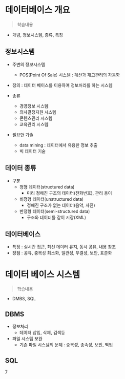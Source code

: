 # 데이터베이스 개요
> 학습내용
- 개념, 정보시스템, 종류, 특징

## 정보시스템
- 주변의 정보시스템
    - POS(Point Of Sale) 시스템 : 계산과 재고관리의 자동화

- 정의 : 데이터 베이스를 이용하여 정보처리를 하는 시스템
- 종류
    - 경영정보 시스템  
    - 의사결정지원 시스템
    - 콘텐츠관리 시스템
    - 교육관리 시스템

- 필요한 기술
    - data mining : 데이터에서 유용한 정보 추출
    - 빅 데이터 기술 

## 데이터 종류
- 구분
    - 정형 데이터(structured data)
        - 미리 정해진 구조의 데이터(전화번호), 관리 용이
    - 비정형 데이터(unstructured data)
        - 정해진 구조가 없는 데이터(음악, 사진)
    - 반정형 데이터(semi-structured data)
        - 구조와 데이터를 같이 저장(XML)

## 데이터베이스
- 특징 : 실시간 접근, 최신 데이터 유지, 동시 공유, 내용 참조
- 장점 : 공유, 중복성 최소화, 일관성, 무결성, 보안, 표준화

# 데이터 베이스 시스템
> 학습내용
- DMBS, SQL

## DBMS
- 정보처리
    - 데이터 삽입, 삭제, 검색등
- 파일 시스템 보완
    - 기존 파일 시스템의 문제 : 중복성, 종속성, 보안, 백업

## SQL
7